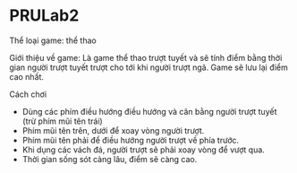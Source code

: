 # PRULab2
 
Thể loại game: thể thao

Giới thiệu về game:
Là game thể thao trượt tuyết và sẽ tính điểm bằng thời gian người trượt tuyết trượt cho tới khi người trượt ngã. Game sẽ lưu lại điểm cao nhất.

Cách chơi
- Dùng các phím điều hướng điều hướng và cân bằng người trượt tuyết (trừ phím mũi tên trái)
- Phím mũi tên trên, dưới để xoay vòng người trượt.
- Phím mũi tên phải để điều hướng người trượt về phía trước.
- Khi dụng các vách đá, người trượt sẽ phải xoay vòng để vượt qua.
- Thời gian sống sót càng lâu, điểm sẽ càng cao.

